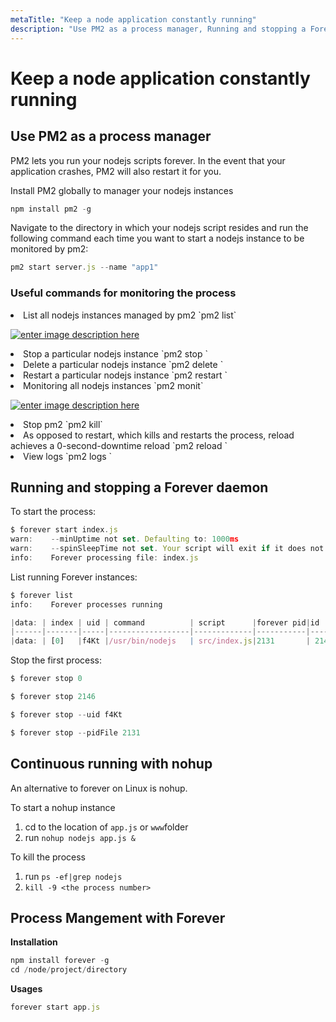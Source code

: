 ```yaml
---
metaTitle: "Keep a node application constantly running"
description: "Use PM2 as a process manager, Running and stopping a Forever daemon, Continuous running with nohup, Process Mangement with Forever"
---
```


# Keep a node application constantly running



## Use PM2 as a process manager


PM2 lets you run your nodejs scripts forever. In the event that your application crashes, PM2 will also restart it for you.

Install PM2 globally to manager your nodejs instances

```js
npm install pm2 -g

```

Navigate to the directory in which your nodejs script resides and run the following command each time you want to start a nodejs instance to be monitored by pm2:

```js
pm2 start server.js --name "app1"

```

### Useful commands for monitoring the process

<li>
List all nodejs instances managed by pm2
`pm2 list`
</li>

[<img src="http://i.stack.imgur.com/q0X0u.png" alt="enter image description here" />](http://i.stack.imgur.com/q0X0u.png)

<li>
Stop a particular nodejs instance
`pm2 stop <instance named>`
</li>
<li>
Delete a particular nodejs instance
`pm2 delete <instance name>`
</li>
<li>
Restart a particular nodejs instance
`pm2 restart <instance name>`
</li>
<li>
Monitoring all nodejs instances
`pm2 monit`
</li>

[<img src="http://i.stack.imgur.com/y2LKx.png" alt="enter image description here" />](http://i.stack.imgur.com/y2LKx.png)

<li>
Stop pm2
`pm2 kill`
</li>

<li>
As opposed to restart, which kills and restarts the process, reload achieves a 0-second-downtime reload
`pm2 reload <instance name>`
</li>
<li>
View logs
`pm2 logs <instance_name>`
</li>



## Running and stopping a Forever daemon


To start the process:

```js
$ forever start index.js
warn:    --minUptime not set. Defaulting to: 1000ms
warn:    --spinSleepTime not set. Your script will exit if it does not stay up for at least 1000ms
info:    Forever processing file: index.js


```

List running Forever instances:

```js
$ forever list
info:    Forever processes running

|data: | index | uid | command          | script      |forever pid|id   | logfile                |uptime        |
|------|-------|-----|------------------|-------------|-----------|-----|------------------------|--------------|
|data: | [0]   |f4Kt |/usr/bin/nodejs   | src/index.js|2131       | 2146|/root/.forever/f4Kt.log | 0:0:0:11.485 |


```

Stop the first process:

```js
$ forever stop 0

$ forever stop 2146

$ forever stop --uid f4Kt

$ forever stop --pidFile 2131

```



## Continuous running with nohup


An alternative to forever on Linux is nohup.

To start a nohup instance

1. cd to the location of `app.js` or `www`folder
1. run `nohup nodejs app.js &`

To kill the process

1. run `ps -ef|grep nodejs`
1. `kill -9 <the process number>`



## Process Mangement with Forever


**Installation**

```js
npm install forever -g
cd /node/project/directory

```

**Usages**

```js
forever start app.js

```

